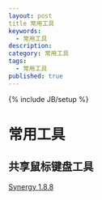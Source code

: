 ```yaml
---
layout: post
title 常用工具
keywords:
  - 常用工具
description: 
category: 常用工具
tags:
  - 常用工具
published: true
---
```

{% include JB/setup %}

# 常用工具

## 共享鼠标键盘工具

[Synergy 1.8.8](http://cpp.sh/3mjw3)


